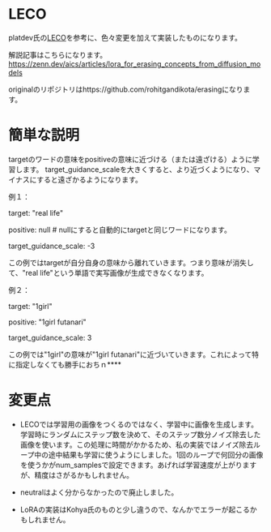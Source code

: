 # LECO
platdev氏の[LECO](https://github.com/p1atdev/LECO)を参考に、色々変更を加えて実装したものになります。

解説記事はこちらになります。https://zenn.dev/aics/articles/lora_for_erasing_concepts_from_diffusion_models

originalのリポジトリはhttps://github.com/rohitgandikota/erasingになります。

# 簡単な説明
targetのワードの意味をpositiveの意味に近づける（または遠ざける）ように学習します。
target_guidance_scaleを大きくすると、より近づくようになり、マイナスにすると遠ざかるようになります。

例１：

target: "real life"

positive: null # nullにすると自動的にtargetと同じワードになります。

target_guidance_scale: -3

この例ではtargetが自分自身の意味から離れていきます。つまり意味が消失して、"real life"という単語で実写画像が生成できなくなります。

例２：

target: "1girl"

positive: "1girl futanari"

target_guidance_scale: 3

この例では"1girl"の意味が"1girl futanari"に近づいていきます。これによって特に指定しなくても勝手におちｎ****

# 変更点

+ LECOでは学習用の画像をつくるのではなく、学習中に画像を生成します。
学習時にランダムにステップ数を決めて、そのステップ数分ノイズ除去した画像を使います。この処理に時間がかかるため、私の実装ではノイズ除去ループ中の途中結果も学習に使うようにしました。1回のループで何回分の画像を使うかがnum_samplesで設定できます。あげれば学習速度が上がりますが、精度はさがるかもしれません。

+ neutralはよく分からなかったので廃止しました。

+ LoRAの実装はKohya氏のものと少し違うので、なんかでエラーが起こるかもしれません。


